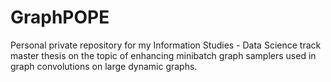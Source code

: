 # GraphPOPE

Personal private repository for my Information Studies - Data Science track master thesis on the topic of enhancing minibatch graph samplers used in graph convolutions on large dynamic graphs.
